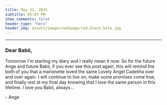 ```yaml
---
title: May 31, 2025
subtitle: 05:07 PM
show_comments: false
header_type: "hero"
header_img: assets/images/webpage/red.black.hole.jpg
---
```

---

### Dear Babii,

Tomorrow I'm starting my diary and I really mean it now. So for the future Ange and future Babii, if you ever see this post again, this will remind the both of you that a marionette loved the same Lovely Angel Cadeliña over and over again. I will continue to live on, make some promises come true, and finally rest at my final day knowing that I love the same person in this lifetime. I love you Babii, always...

\- Ange
